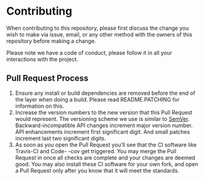 # Contributing

When contributing to this repository, please first discuss the change you wish to make via issue,
email, or any other method with the owners of this repository before making a change. 

Please note we have a code of conduct, please follow it in all your interactions with the project.

## Pull Request Process

1. Ensure any install or build dependencies are removed before the end of the layer when doing a
   build. Please read README.PATCHING for information on this.
2. Increase the version numbers to the new version that this Pull Request would represent. The
   versioning scheme we use is similar to [SemVer](http://semver.org/). Backward-incompatible API
   changes increment major version number. API enhancements increment first significant digit.
   And small patches increment last two significant digits.
3. As soon as you open the Pull Request you'll see that the CI software like Travis-CI and Code-
   -cov get triggered. You may merge the Pull Request in once all checks are complete and your 
   changes are deemed good. You may also install these CI software for your own fork, and open a
   Pull Request only after you know that it will meet the standards.
